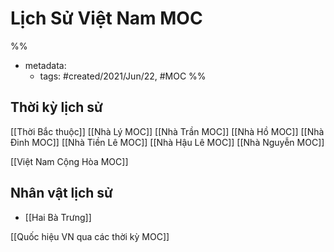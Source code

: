 # Lịch Sử Việt Nam MOC

%% 
- metadata:
	- tags: #created/2021/Jun/22, #MOC 
%%

## Thời kỳ lịch sử
[[Thời Bắc thuộc]]
[[Nhà Lý MOC]]
[[Nhà Trần MOC]]
[[Nhà Hồ MOC]]
[[Nhà Đinh MOC]]
[[Nhà Tiền Lê MOC]]
[[Nhà Hậu Lê MOC]]
[[Nhà Nguyễn MOC]]

[[Việt Nam Cộng Hòa MOC]]


## Nhân vật lịch sử
- [[Hai Bà Trưng]]

[[Quốc hiệu VN qua các thời kỳ MOC]]
